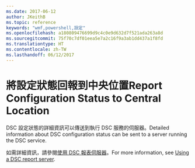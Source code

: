 ```yaml
---
ms.date: 2017-06-12
author: JKeithB
ms.topic: reference
keywords: "wmf,powershell,設定"
ms.openlocfilehash: a180809476699d9c4c0e9d632d7f521ada263a8d
ms.sourcegitcommit: 75f70c7df01eea5e7a2c16f9a3ab1dd437a1f8fd
ms.translationtype: HT
ms.contentlocale: zh-TW
ms.lasthandoff: 06/12/2017
---
```

# <a name="report-configuration-status-to-central-location"></a><span data-ttu-id="2529f-102">將設定狀態回報到中央位置</span><span class="sxs-lookup"><span data-stu-id="2529f-102">Report Configuration Status to Central Location</span></span>

<span data-ttu-id="2529f-103">DSC 設定狀態的詳細資訊可以傳送到執行 DSC 服務的伺服器。</span><span class="sxs-lookup"><span data-stu-id="2529f-103">Detailed information about DSC configuration status can be sent to a server running the DSC service.</span></span> 

<span data-ttu-id="2529f-104">如需詳細資訊，請參閱[使用 DSC 報表伺服器](https://msdn.microsoft.com/powershell/dsc/reportserver)。</span><span class="sxs-lookup"><span data-stu-id="2529f-104">For more information, see [Using a DSC report server](https://msdn.microsoft.com/powershell/dsc/reportserver).</span></span>

